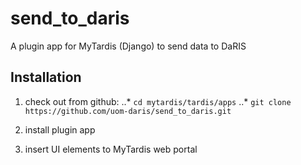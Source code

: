 # send_to_daris
A plugin app for MyTardis (Django) to send data to DaRIS

## Installation

1. check out from github:
..* `cd mytardis/tardis/apps`
..* `git clone https://github.com/uom-daris/send_to_daris.git`

2. install plugin app

3. insert UI elements to MyTardis web portal

